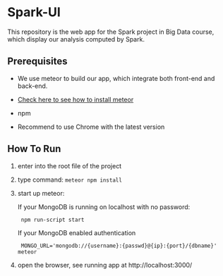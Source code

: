 # Spark-UI
This repository is the web app for the Spark project in Big Data course, which display our analysis computed by Spark.

## Prerequisites

- We use meteor to build our app, which integrate both front-end and back-end. 

- [Check here to see how to install meteor](https://www.meteor.com/install)

- npm

- Recommend to use Chrome with the latest version

## How To Run

1. enter into the root file of the project

2. type command: `meteor npm install`

3. start up meteor:

	If your MongoDB is running on localhost with no password:

		npm run-script start

	If your MongoDB enabled authentication

		MONGO_URL='mongodb://{username}:{passwd}@{ip}:{port}/{dbname}' meteor

		

4. open the browser, see running app at http://localhost:3000/



